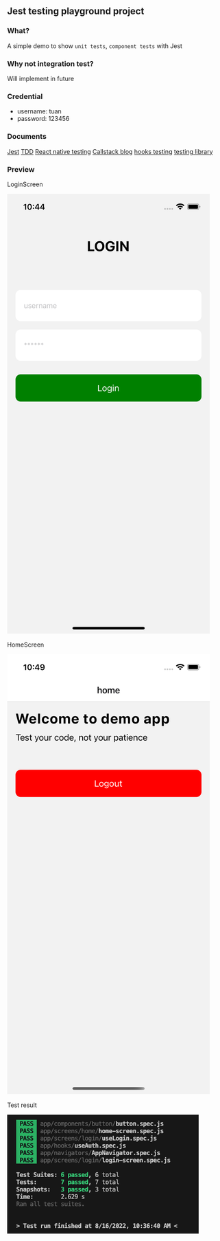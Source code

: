 ## Jest testing playground project

### What?

A simple demo to show `unit tests`, `component tests` with Jest

### Why not integration test?

Will implement in future

### Credential

* username: tuan
* password: 123456

### Documents

[Jest](https://jestjs.io/docs/getting-started)
[TDD](https://learntdd.in/react-native/)
[React native testing](https://reactnativetesting.io/unit/intro)
[Callstack blog](https://callstack.github.io/react-native-testing-library/docs/react-navigation/)
[hooks testing](https://react-hooks-testing-library.com/usage/basic-hooks#rendering)
[testing library](https://github.com/testing-library)

### Preview

LoginScreen

![login](./images/loginscreen.png)

HomeScreen

![home](./images/homescreen1.png)

Test result

![result](./images/test.png)